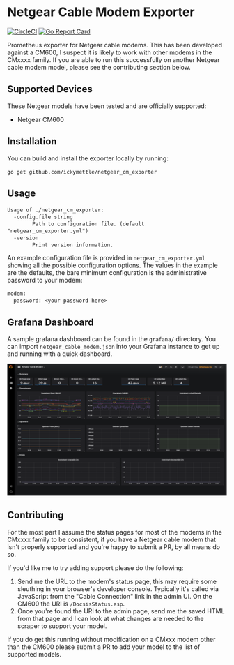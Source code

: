 # Netgear Cable Modem Exporter

[![CircleCI](https://circleci.com/gh/ickymettle/netgear_cm_exporter/tree/master.svg?style=shield)](https://circleci.com/gh/ickymettle/netgear_cm_exporter/tree/master)
[![Go Report Card](https://goreportcard.com/badge/github.com/ickymettle/netgear_cm_exporter)](https://goreportcard.com/report/github.com/ickymettle/netgear_cm_exporter)

Prometheus exporter for Netgear cable modems. This has been developed against a CM600, I suspect it
is likely to work with other modems in the CMxxxx family. If you are able to run this successfully
on another Netgear cable modem model, please see the contributing section below.

## Supported Devices

These Netgear models have been tested and are officially supported:

* Netgear CM600

## Installation

You can build and install the exporter locally by running:

```
go get github.com/ickymettle/netgear_cm_exporter
```

## Usage

```
Usage of ./netgear_cm_exporter:
  -config.file string
    	Path to configuration file. (default "netgear_cm_exporter.yml")
  -version
    	Print version information.
```

An example configuration file is provided in `netgear_cm_exporter.yml` showing all the possible
configuration options. The values in the example are the defaults, the bare minimum configuration
is the administrative password to your modem:

```
modem:
  password: <your password here>
```

## Grafana Dashboard

A sample grafana dashboard can be found in the `grafana/` directory. You can import `netgear_cable_modem.json` into 
your Grafana instance to get up and running with a quick dashboard.

![Grafana Dashboard Screenshot](/grafana/dashboard_screenshot.png)

## Contributing

For the most part I assume the status pages for most of the modems in the CMxxxx family to be
consistent, if you have a Netgear cable modem that isn't properly supported and you're happy to
submit a PR, by all means do so.

If you'd like me to try adding support please do the following:

1. Send me the URL to the modem's status page, this may require some sleuthing in your browser's
   developer console. Typically it's called via JavaScript from the "Cable Connection" link in
   the admin UI. On the CM600 the URI is `/DocsisStatus.asp`.
2. Once you're found the URI to the admin page, send me the saved HTML from that page and I can
   look at what changes are needed to the scraper to support your model.
   
If you do get this running without modification on a CMxxx modem other than the CM600 please submit
a PR to add your model to the list of supported models.
